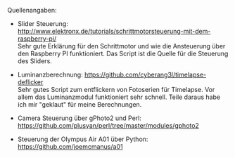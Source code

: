 Quellenangaben:

- Slider Steuerung: http://www.elektronx.de/tutorials/schrittmotorsteuerung-mit-dem-raspberry-pi/
  <br>Sehr gute Erklärung für den Schrittmotor und wie die Ansteuerung über den Raspberry PI funktioniert. 
  Das Script ist die Quelle für die Steuerung des Sliders.

- Luminanzberechnung: https://github.com/cyberang3l/timelapse-deflicker
  <br>Sehr gutes Script zum entflickern von Fotoserien für Timelapse. Vor allem das Luminanzmodul funktioniert sehr schnell. Teile daraus habe ich mir "geklaut" für meine Berechnungen.

- Camera Steuerung über gPhoto2 und Perl: https://github.com/plusyan/perl/tree/master/modules/gphoto2

- Steuerung der Olympus Air A01 über Python: https://github.com/joemcmanus/a01

